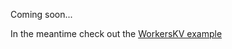 Coming soon...

In the meantime check out the [WorkersKV example](https://github.com/resttjs/workerskv-example)
